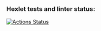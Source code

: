 ### Hexlet tests and linter status:
[![Actions Status](https://github.com/nudaso/layout-designer-project-56/actions/workflows/hexlet-check.yml/badge.svg)](https://github.com/nudaso/layout-designer-project-56/actions)